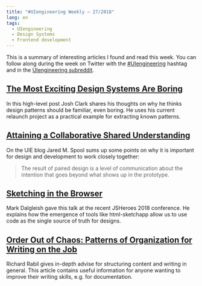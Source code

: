 ```yaml
---
title: "#UIengineering Weekly – 27/2018"
lang: en
tags:
  - UIengineering
  - Design Systems
  - Frontend development
---
```


This is a summary of interesting articles I found and read this week.
You can follow along during the week on Twitter with the [#UIengineering](https://twitter.com/search?q=%23UIengineering) hashtag
and in the [UIengineering subreddit](https://www.reddit.com/r/UIengineering/).

## [The Most Exciting Design Systems Are Boring](https://bigmedium.com/ideas/boring-design-systems.html#inventionhappensintheproducts)

In this high-level post Josh Clark shares his thoughts on why he thinks design patterns should be familiar, even boring.
He uses his current relaunch project as a practical example for extracting known patterns.

## [Attaining a Collaborative Shared Understanding](https://articles.uie.com/collaborative_shared_understanding/)

On the UIE blog Jared M. Spool sums up some points on why it is important for design and development to work closely together:

> The result of paired design is a level of communication about the intention that goes beyond what shows up in the prototype.

## [Sketching in the Browser](https://youtube.com/watch?v=ohw6AgPbJoE)

Mark Dalgleish gave this talk at the recent JSHeroes 2018 conference. He explains how the emergence of tools like html-sketchapp allow us to use code as the single source of truth for designs.

## [Order Out of Chaos: Patterns of Organization for Writing on the Job](https://alistapart.com/article/order-out-of-chaos-patterns-of-organization-for-writing-on-the-job)

Richard Rabil gives in-depth advise for structuring content and writing in general. This article contains useful information for anyone wanting to improve their writing skills, e.g. for documentation.

